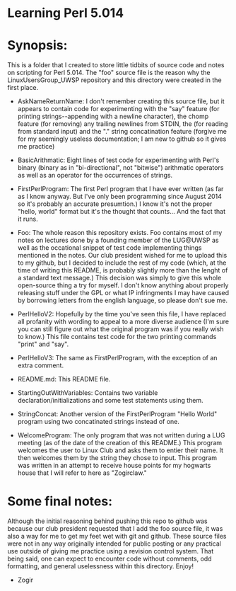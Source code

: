 # Learning Perl 5.014

# Synopsis:

This is a folder that I created to store little tidbits of source code
and notes on scripting for Perl 5.014. The "foo" source file is the
reason why the LinuxUsersGroup_UWSP repository and this directory were
created in the first place.

- AskNameReturnName: I don't remember creating this source file, but it
appears to contain code for experimenting with the "say" feature (for printing
strings--appending with a newline character), the chomp feature (for removing)
any trailing newlines from STDIN, the <STDIN> (for reading from standard input)
and the "." string concatination feature (forgive me for my seemingly useless
documentation; I am new to github so it gives me practice)

- BasicArithmatic: Eight lines of test code for experimenting with Perl's
binary (binary as in "bi-directional", not "bitwise") arithmatic operators
as well as an operator for the occurrences of strings.

- FirstPerlProgram: The first Perl program that I have ever written (as far
as I know anyway. But I've only been programming since August 2014 so it's
probably an accurate presumtion.) I know it's not the proper "hello, world"
format but it's the thought that counts... And the fact that it runs.

- Foo: The whole reason this repository exists. Foo contains most of my notes
on lectures done by a founding member of the LUG@UWSP as well as the
occational snippet of test code implementing things mentioned in the notes.
Our club president wished for me to upload this to my github, but I decided
to include the rest of my code (which, at the time of writing this README,
is probably slightly more than the lenght of a standard text message.) This
decision was simply to give this whole open-source thing a try for myself.
I don't know anything about properly releasing stuff under the GPL or what
IP infringments I may have caused by borrowing letters from the english
language, so please don't sue me.

- PerlHelloV2: Hopefully by the time you've seen this file, I have replaced
all profanity with wording to appeal to a more diverse audience (I'm sure
you can still figure out what the original program was if you really wish
to know.) This file contains test code for the two printing commands "print"
and "say".

- PerlHelloV3: The same as FirstPerlProgram, with the exception of an extra
comment.

- README.md: This README file.

- StartingOutWithVariables: Contains two variable declaration/initializations
and some test statements using them.

- StringConcat: Another version of the FirstPerlProgram "Hello World" program
using two concatinated strings instead of one.

- WelcomeProgram: The only program that was not written during a LUG meeting
(as of the date of the creation of this README.) This program welcomes the
user to Linux Club and asks them to entier their name. It then welcomes them
by the string they chose to input. This program was written in an attempt to
receive house points for my hogwarts house that I will refer to here as
"Zogirclaw."

# Some final notes:

Although the initial reasoning behind pushing this repo to github was because
our club president requested that I add the foo source file, it was also a way
for me to get my feet wet with git and github. These source files were not
in any way originally intended for public posting or any practical use outside
of giving me practice using a revision control system. That being said, one
can expect to encounter code without comments, odd formatting, and general
uselessness within this directory. Enjoy!

- Zogir
